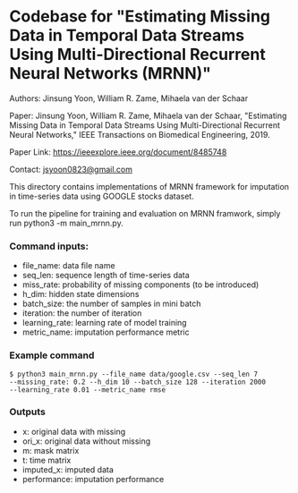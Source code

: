 # Codebase for "Estimating Missing Data in Temporal Data Streams Using Multi-Directional Recurrent Neural Networks (MRNN)"

Authors: Jinsung Yoon, William R. Zame, Mihaela van der Schaar

Paper: Jinsung Yoon, William R. Zame, Mihaela van der Schaar,
"Estimating Missing Data in Temporal Data Streams Using
Multi-Directional Recurrent Neural Networks,"
IEEE Transactions on Biomedical Engineering, 2019.

Paper Link: https://ieeexplore.ieee.org/document/8485748

Contact: jsyoon0823@gmail.com

This directory contains implementations of MRNN framework for imputation
in time-series data using GOOGLE stocks dataset.

To run the pipeline for training and evaluation on MRNN framwork, simply run
python3 -m main_mrnn.py.

### Command inputs:

- file_name: data file name
- seq_len: sequence length of time-series data
- miss_rate: probability of missing components (to be introduced)
- h_dim: hidden state dimensions
- batch_size: the number of samples in mini batch
- iteration: the number of iteration
- learning_rate: learning rate of model training
- metric_name: imputation performance metric

### Example command

```shell
$ python3 main_mrnn.py --file_name data/google.csv --seq_len 7
--missing_rate: 0.2 --h_dim 10 --batch_size 128 --iteration 2000
--learning_rate 0.01 --metric_name rmse
```

### Outputs

- x: original data with missing
- ori_x: original data without missing
- m: mask matrix
- t: time matrix
- imputed_x: imputed data
- performance: imputation performance
